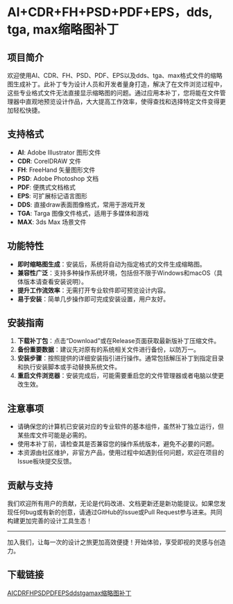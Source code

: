 # AI+CDR+FH+PSD+PDF+EPS，dds, tga, max缩略图补丁

## 项目简介

欢迎使用AI、CDR、FH、PSD、PDF、EPS以及dds、tga、max格式文件的缩略图生成补丁。此补丁专为设计人员和开发者量身打造，解决了在文件浏览过程中，这些专业格式文件无法直接显示缩略图的问题。通过应用本补丁，您将能在文件管理器中直观地预览设计作品，大大提高工作效率，使得查找和选择特定文件变得更加轻松快捷。

## 支持格式

- **AI**: Adobe Illustrator 图形文件
- **CDR**: CorelDRAW 文件
- **FH**: FreeHand 矢量图形文件
- **PSD**: Adobe Photoshop 文档
- **PDF**: 便携式文档格式
- **EPS**: 可扩展标记语言图形
- **DDS**: 直接draw表面图像格式，常用于游戏开发
- **TGA**: Targa 图像文件格式，适用于多媒体和游戏
- **MAX**: 3ds Max 场景文件

## 功能特性

- **即时缩略图生成**：安装后，系统将自动为指定格式的文件生成缩略图。
- **兼容性广泛**：支持多种操作系统环境，包括但不限于Windows和macOS（具体版本请查看安装说明）。
- **提升工作流效率**：无需打开专业软件即可预览设计内容。
- **易于安装**：简单几步操作即可完成安装设置，用户友好。

## 安装指南

1. **下载补丁包**：点击“Download”或在Release页面获取最新版补丁压缩文件。
2. **备份重要数据**：建议先对原有的系统相关文件进行备份，以防万一。
3. **安装步骤**：按照提供的详细安装指引进行操作。通常包括解压补丁到指定目录和执行安装脚本或手动替换系统文件。
4. **重启文件浏览器**：安装完成后，可能需要重启您的文件管理器或者电脑以使更改生效。

## 注意事项

- 请确保您的计算机已安装对应的专业软件的基本组件，虽然补丁独立运行，但某些库文件可能是必需的。
- 使用本补丁前，请检查其是否兼容您的操作系统版本，避免不必要的问题。
- 本资源由社区维护，非官方产品，使用过程中如遇到任何问题，欢迎在项目的Issue板块提交反馈。

## 贡献与支持

我们欢迎所有用户的贡献，无论是代码改进、文档更新还是新功能提议。如果您发现任何bug或有新的创意，请通过GitHub的Issue或Pull Request参与进来。共同构建更加完善的设计工具生态！

---

加入我们，让每一次的设计之旅更加高效便捷！开始体验，享受即视的灵感与创造力。

## 下载链接

[AICDRFHPSDPDFEPSddstgamax缩略图补丁](https://pan.quark.cn/s/d1b429c8d345)